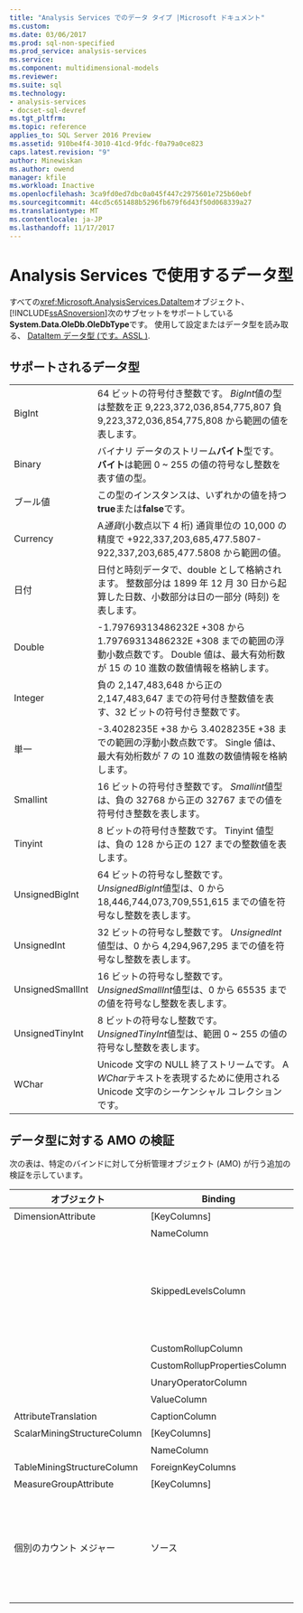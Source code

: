 ```yaml
---
title: "Analysis Services でのデータ タイプ |Microsoft ドキュメント"
ms.custom: 
ms.date: 03/06/2017
ms.prod: sql-non-specified
ms.prod_service: analysis-services
ms.service: 
ms.component: multidimensional-models
ms.reviewer: 
ms.suite: sql
ms.technology:
- analysis-services
- docset-sql-devref
ms.tgt_pltfrm: 
ms.topic: reference
applies_to: SQL Server 2016 Preview
ms.assetid: 910be4f4-3010-41cd-9fdc-f0a79a0ce823
caps.latest.revision: "9"
author: Minewiskan
ms.author: owend
manager: kfile
ms.workload: Inactive
ms.openlocfilehash: 3ca9fd0ed7dbc0a045f447c2975601e725b60ebf
ms.sourcegitcommit: 44cd5c651488b5296fb679f6d43f50d068339a27
ms.translationtype: MT
ms.contentlocale: ja-JP
ms.lasthandoff: 11/17/2017
---
```

# <a name="data-types-in-analysis-services"></a>Analysis Services で使用するデータ型
  すべての<xref:Microsoft.AnalysisServices.DataItem>オブジェクト、[!INCLUDE[ssASnoversion](../../../includes/ssasnoversion-md.md)]次のサブセットをサポートしている**System.Data.OleDb.OleDbType**です。 使用して設定またはデータ型を読み取る、 [DataItem データ型 &#40;です。ASSL &#41;](../../../analysis-services/scripting/data-type/dataitem-data-type-assl.md).  
  
## <a name="supported-data-types"></a>サポートされるデータ型  
  
|||  
|-|-|  
|BigInt|64 ビットの符号付き整数です。 *BigInt*値の型は整数を正 9,223,372,036,854,775,807 負 9,223,372,036,854,775,808 から範囲の値を表します。|  
|Binary|バイナリ データのストリーム**バイト**型です。 **バイト**は範囲 0 ~ 255 の値の符号なし整数を表す値の型。|  
|ブール値|この型のインスタンスは、いずれかの値を持つ**true**または**false**です。|  
|Currency|A*通貨*(小数点以下 4 桁) 通貨単位の 10,000 の精度で +922,337,203,685,477.5807-922,337,203,685,477.5808 から範囲の値。|  
|日付|日付と時刻データで、double として格納されます。 整数部分は 1899 年 12 月 30 日から起算した日数、小数部分は日の一部分 (時刻) を表します。|  
|Double|-1.79769313486232E +308 から 1.79769313486232E +308 までの範囲の浮動小数点数です。 Double 値は、最大有効桁数が 15 の 10 進数の数値情報を格納します。|  
|Integer|負の 2,147,483,648 から正の 2,147,483,647 までの符号付き整数値を表す、32 ビットの符号付き整数です。|  
|単一|-3.4028235E +38 から 3.4028235E +38 までの範囲の浮動小数点数です。 Single 値は、最大有効桁数が 7 の 10 進数の数値情報を格納します。|  
|Smallint|16 ビットの符号付き整数です。 *Smallint*値型は、負の 32768 から正の 32767 までの値を符号付き整数を表します。|  
|Tinyint|8 ビットの符号付き整数です。 Tinyint 値型は、負の 128 から正の 127 までの整数値を表します。|  
|UnsignedBigInt|64 ビットの符号なし整数です。 *UnsignedBigInt*値型は、0 から 18,446,744,073,709,551,615 までの値を符号なし整数を表します。|  
|UnsignedInt|32 ビットの符号なし整数です。 *UnsignedInt*値型は、0 から 4,294,967,295 までの値を符号なし整数を表します。|  
|UnsignedSmallInt|16 ビットの符号なし整数です。 *UnsignedSmallInt*値型は、0 から 65535 までの値を符号なし整数を表します。|  
|UnsignedTinyInt|8 ビットの符号なし整数です。 *UnsignedTinyInt*値型は、範囲 0 ~ 255 の値の符号なし整数を表します。|  
|WChar|Unicode 文字の NULL 終了ストリームです。 A *WChar*テキストを表現するために使用される Unicode 文字のシーケンシャル コレクションです。|  
  
## <a name="amo-validations-on-data-types"></a>データ型に対する AMO の検証  
 次の表は、特定のバインドに対して分析管理オブジェクト (AMO) が行う追加の検証を示しています。  
  
|オブジェクト|Binding|許可されるデータ型|  
|------------|-------------|------------------------|  
|DimensionAttribute|[KeyColumns]|Binary 以外のすべて|  
||NameColumn|WChar のみ|  
||SkippedLevelsColumn|BigInt、Integer、SmallInt、TinyInt、UnsignedBigInt、UnsignedInt、UnsignedSmallInt、UnsignedTinyInt の整数型のみ|  
||CustomRollupColumn|WChar のみ|  
||CustomRollupPropertiesColumn|WChar のみ|  
||UnaryOperatorColumn|WChar のみ|  
||ValueColumn|すべて|  
|AttributeTranslation|CaptionColumn|WChar のみ|  
|ScalarMiningStructureColumn|[KeyColumns]|Binary 以外のすべて|  
||NameColumn|WChar のみ|  
|TableMiningStructureColumn|ForeignKeyColumns|Binary 以外のすべて|  
|MeasureGroupAttribute|[KeyColumns]|Binary 以外のすべて|  
|個別のカウント メジャー|ソース|BigInt、Currency、Double、Integer、Single、SmallInt、TinyInt、UnsignedBigInt、UnsignedInt、UnsignedSmallInt、UnsignedTinyInt|  
  
  
